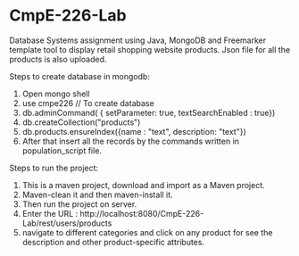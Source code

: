 CmpE-226-Lab
============

Database Systems assignment using Java, MongoDB and Freemarker template tool to display retail shopping website products. Json file for all the products is also uploaded.

Steps to create database in mongodb:

1. Open mongo shell
2. use cmpe226 // To create database
3. db.adminCommand( { setParameter: true, textSearchEnabled : true}) 
4. db.createCollection("products")
5. db.products.ensureIndex({name : "text", description: "text"})
6. After that insert all the records by the commands written in population_script file.

Steps to run the project:

1. This is a maven project, download and import as a Maven project.
2. Maven-clean it and then maven-install it.
3. Then run the project on server.
4. Enter the URL : http://localhost:8080/CmpE-226-Lab/rest/users/products
5. navigate to different categories and click on any product for see the description and other product-specific attributes.
